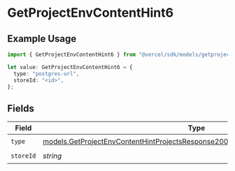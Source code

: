 # GetProjectEnvContentHint6

## Example Usage

```typescript
import { GetProjectEnvContentHint6 } from "@vercel/sdk/models/getprojectenvop.js";

let value: GetProjectEnvContentHint6 = {
  type: "postgres-url",
  storeId: "<id>",
};
```

## Fields

| Field                                                                                                                                                                        | Type                                                                                                                                                                         | Required                                                                                                                                                                     | Description                                                                                                                                                                  |
| ---------------------------------------------------------------------------------------------------------------------------------------------------------------------------- | ---------------------------------------------------------------------------------------------------------------------------------------------------------------------------- | ---------------------------------------------------------------------------------------------------------------------------------------------------------------------------- | ---------------------------------------------------------------------------------------------------------------------------------------------------------------------------- |
| `type`                                                                                                                                                                       | [models.GetProjectEnvContentHintProjectsResponse200ApplicationJSONResponseBodyType](../models/getprojectenvcontenthintprojectsresponse200applicationjsonresponsebodytype.md) | :heavy_check_mark:                                                                                                                                                           | N/A                                                                                                                                                                          |
| `storeId`                                                                                                                                                                    | *string*                                                                                                                                                                     | :heavy_check_mark:                                                                                                                                                           | N/A                                                                                                                                                                          |